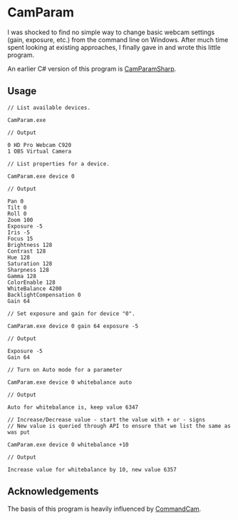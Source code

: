 # CamParam

I was shocked to find no simple way to change basic webcam settings (gain, exposure, etc.) from the command line on Windows. After much time spent looking at existing approaches, I finally gave in and wrote this little program.

An earlier C# version of this program is [CamParamSharp](https://github.com/scottgarner/CamParamSharp).

## Usage

```
// List available devices.

CamParam.exe              

// Output

0 HD Pro Webcam C920     
1 OBS Virtual Camera
```

```
// List properties for a device.

CamParam.exe device 0

// Output

Pan 0
Tilt 0
Roll 0
Zoom 100
Exposure -5
Iris -5
Focus 15
Brightness 128
Contrast 128
Hue 128
Saturation 128
Sharpness 128
Gamma 128
ColorEnable 128
WhiteBalance 4200
BacklightCompensation 0
Gain 64
```

```
// Set exposure and gain for device "0".

CamParam.exe device 0 gain 64 exposure -5  

// Output

Exposure -5
Gain 64
```

```
// Turn on Auto mode for a parameter

CamParam.exe device 0 whitebalance auto

// Output

Auto for whitebalance is, keep value 6347 
```

```
// Increase/Decrease value - start the value with + or - signs
// New value is queried through API to ensure that we list the same as was put

CamParam.exe device 0 whitebalance +10

// Output

Increase value for whitebalance by 10, new value 6357
```

## Acknowledgements

The basis of this program is heavily influenced by [CommandCam](https://github.com/tedburke/CommandCam/).
